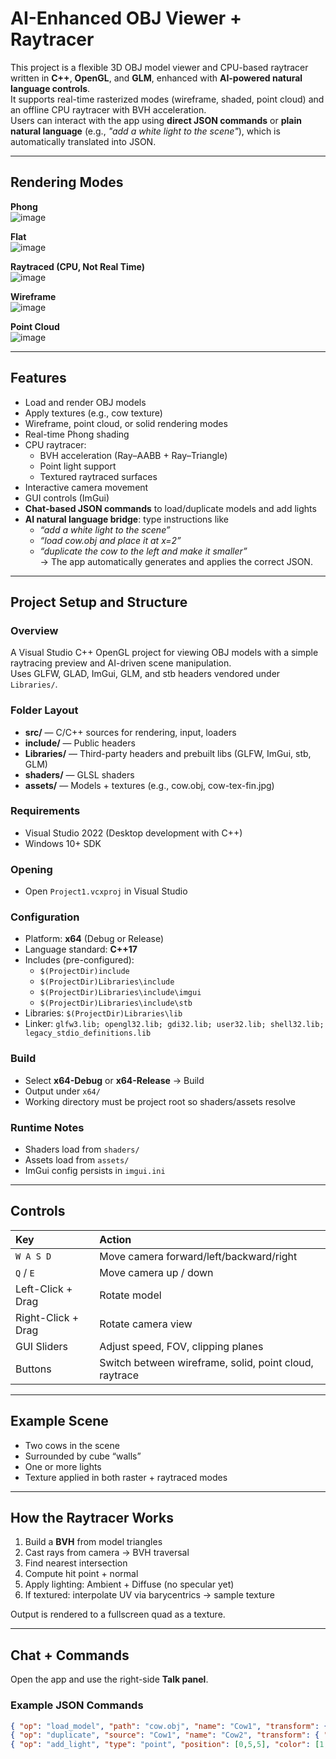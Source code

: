 # AI-Enhanced OBJ Viewer + Raytracer

This project is a flexible 3D OBJ model viewer and CPU-based raytracer written in **C++**, **OpenGL**, and **GLM**, enhanced with **AI-powered natural language controls**.  
It supports real-time rasterized modes (wireframe, shaded, point cloud) and an offline CPU raytracer with BVH acceleration.  
Users can interact with the app using **direct JSON commands** or **plain natural language** (e.g., *"add a white light to the scene"*), which is automatically translated into JSON.

---

## Rendering Modes

**Phong**  
![image](https://github.com/user-attachments/assets/1ab937e4-cb85-4944-b458-3a8d4a2fdd3e)

**Flat**  
![image](https://github.com/user-attachments/assets/e6bac5ab-9dde-42f5-a7c4-b591f3b8970d)

**Raytraced (CPU, Not Real Time)**  
![image](https://github.com/user-attachments/assets/007f764a-b7c3-4a76-926d-adddc16be4f1)

**Wireframe**  
![image](https://github.com/user-attachments/assets/72e6216c-8b49-4d11-8ef6-18a665b1514c)

**Point Cloud**  
![image](https://github.com/user-attachments/assets/0765d651-f80c-47e1-8f95-9e95d194c152)

---

## Features

- Load and render OBJ models
- Apply textures (e.g., cow texture)
- Wireframe, point cloud, or solid rendering modes
- Real-time Phong shading
- CPU raytracer:
  - BVH acceleration (Ray–AABB + Ray–Triangle)
  - Point light support
  - Textured raytraced surfaces
- Interactive camera movement
- GUI controls (ImGui)
- **Chat-based JSON commands** to load/duplicate models and add lights
- **AI natural language bridge**: type instructions like  
  - *“add a white light to the scene”*  
  - *“load cow.obj and place it at x=2”*  
  - *“duplicate the cow to the left and make it smaller”*  
  → The app automatically generates and applies the correct JSON.

---

## Project Setup and Structure

### Overview
A Visual Studio C++ OpenGL project for viewing OBJ models with a simple raytracing preview and AI-driven scene manipulation.  
Uses GLFW, GLAD, ImGui, GLM, and stb headers vendored under `Libraries/`.

### Folder Layout
- **src/** — C/C++ sources for rendering, input, loaders  
- **include/** — Public headers  
- **Libraries/** — Third-party headers and prebuilt libs (GLFW, ImGui, stb, GLM)  
- **shaders/** — GLSL shaders  
- **assets/** — Models + textures (e.g., cow.obj, cow-tex-fin.jpg)  

### Requirements
- Visual Studio 2022 (Desktop development with C++)  
- Windows 10+ SDK  

### Opening
- Open `Project1.vcxproj` in Visual Studio  

### Configuration
- Platform: **x64** (Debug or Release)  
- Language standard: **C++17**  
- Includes (pre-configured):  
  - `$(ProjectDir)include`  
  - `$(ProjectDir)Libraries\include`  
  - `$(ProjectDir)Libraries\include\imgui`  
  - `$(ProjectDir)Libraries\include\stb`  
- Libraries: `$(ProjectDir)Libraries\lib`  
- Linker: `glfw3.lib; opengl32.lib; gdi32.lib; user32.lib; shell32.lib; legacy_stdio_definitions.lib`  

### Build
- Select **x64-Debug** or **x64-Release** → Build  
- Output under `x64/`  
- Working directory must be project root so shaders/assets resolve  

### Runtime Notes
- Shaders load from `shaders/`  
- Assets load from `assets/`  
- ImGui config persists in `imgui.ini`  

---

## Controls

| Key | Action |
|:----|:-------|
| `W A S D` | Move camera forward/left/backward/right |
| `Q` / `E` | Move camera up / down |
| Left-Click + Drag | Rotate model |
| Right-Click + Drag | Rotate camera view |
| GUI Sliders | Adjust speed, FOV, clipping planes |
| Buttons | Switch between wireframe, solid, point cloud, raytrace |

---

## Example Scene

- Two cows in the scene  
- Surrounded by cube “walls”  
- One or more lights  
- Texture applied in both raster + raytraced modes  

---

## How the Raytracer Works

1. Build a **BVH** from model triangles  
2. Cast rays from camera → BVH traversal  
3. Find nearest intersection  
4. Compute hit point + normal  
5. Apply lighting: Ambient + Diffuse (no specular yet)  
6. If textured: interpolate UV via barycentrics → sample texture  

Output is rendered to a fullscreen quad as a texture.  

---

## Chat + Commands

Open the app and use the right-side **Talk panel**.  

### Example JSON Commands
```json
{ "op": "load_model", "path": "cow.obj", "name": "Cow1", "transform": { "position": [2,0,0], "scale": [1,1,1] } }
{ "op": "duplicate", "source": "Cow1", "name": "Cow2", "transform": { "position": [2,0,0] } }
{ "op": "add_light", "type": "point", "position": [0,5,5], "color": [1,1,1], "intensity": 1.5 }

